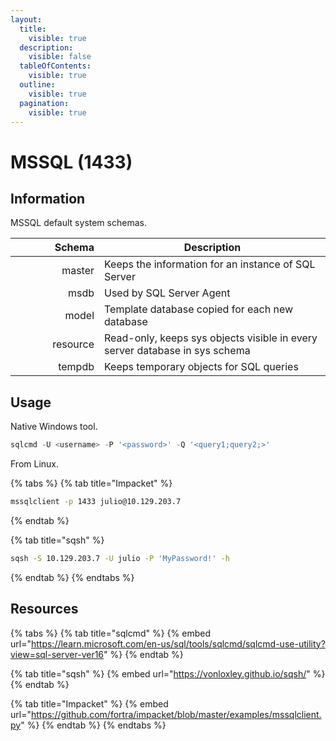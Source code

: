 ```yaml
---
layout:
  title:
    visible: true
  description:
    visible: false
  tableOfContents:
    visible: true
  outline:
    visible: true
  pagination:
    visible: true
---
```


# MSSQL (1433)

## Information

MSSQL default system schemas.

<table><thead><tr><th width="126" align="right">Schema</th><th>Description</th></tr></thead><tbody><tr><td align="right">master</td><td>Keeps the information for an instance of SQL Server</td></tr><tr><td align="right">msdb</td><td>Used by SQL Server Agent</td></tr><tr><td align="right">model</td><td>Template database copied for each new database</td></tr><tr><td align="right">resource</td><td>Read-only, keeps sys objects visible in every server database in sys schema</td></tr><tr><td align="right">tempdb</td><td>Keeps temporary objects for SQL queries</td></tr></tbody></table>

## Usage

Native Windows tool.

```powershell
sqlcmd -U <username> -P '<password>' -Q '<query1;query2;>' 
```

From Linux.

{% tabs %}
{% tab title="Impacket" %}
```bash
mssqlclient -p 1433 julio@10.129.203.7 
```
{% endtab %}

{% tab title="sqsh" %}
```bash
sqsh -S 10.129.203.7 -U julio -P 'MyPassword!' -h
```
{% endtab %}
{% endtabs %}

## Resources

{% tabs %}
{% tab title="sqlcmd" %}
{% embed url="https://learn.microsoft.com/en-us/sql/tools/sqlcmd/sqlcmd-use-utility?view=sql-server-ver16" %}
{% endtab %}

{% tab title="sqsh" %}
{% embed url="https://vonloxley.github.io/sqsh/" %}
{% endtab %}

{% tab title="Impacket" %}
{% embed url="https://github.com/fortra/impacket/blob/master/examples/mssqlclient.py" %}
{% endtab %}
{% endtabs %}
